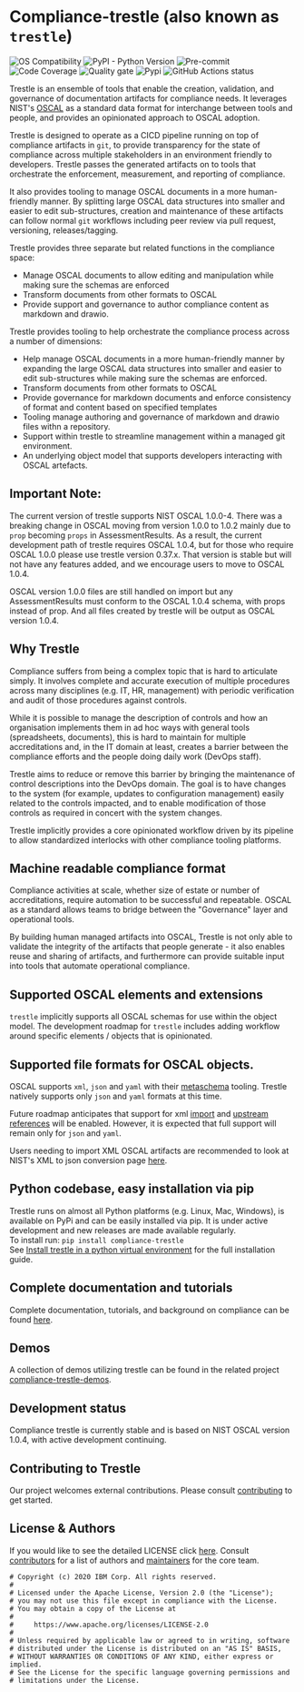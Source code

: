 # Compliance-trestle (also known as `trestle`)

![[OS Compatibility](#prerequisites)](https://img.shields.io/badge/platform-osx%20%7C%20linux%20%7C%20windows-orange.svg)
![PyPI - Python Version](https://img.shields.io/pypi/pyversions/compliance-trestle)
![[Pre-commit](https://github.com/pre-commit/pre-commit)](https://img.shields.io/badge/pre--commit-enabled-brightgreen?logo=pre-commit&logoColor=white)
![[Code Coverage](https://sonarcloud.io/dashboard?id=compliance-trestle)](https://sonarcloud.io/api/project_badges/measure?project=compliance-trestle&metric=coverage)
![[Quality gate](https://sonarcloud.io/dashboard?id=compliance-trestle)](https://sonarcloud.io/api/project_badges/measure?project=compliance-trestle&metric=alert_status)
![[Pypi](https://pypi.org/project/compliance-trestle/)](https://img.shields.io/pypi/dm/compliance-trestle)
![GitHub Actions status](https://img.shields.io/github/workflow/status/IBM/compliance-trestle/Trestle%20PR%20pipeline?event=push)

Trestle is an ensemble of tools that enable the creation, validation, and governance of documentation artifacts for compliance needs. It leverages NIST's [OSCAL](https://pages.nist.gov/OSCAL/documentation/) as a standard data format for interchange between tools and people, and provides an opinionated approach to OSCAL adoption.  

Trestle is designed to operate as a CICD pipeline running on top of compliance artifacts in `git`, to provide transparency for the state of compliance across multiple stakeholders in an environment friendly to developers. Trestle passes the generated artifacts on to tools that orchestrate the enforcement, measurement, and reporting of compliance.

It also provides tooling to manage OSCAL documents in a more human-friendly manner. By splitting large OSCAL data structures into smaller and easier to edit sub-structures, creation and maintenance of these artifacts can follow normal `git` workflows including peer review via pull request, versioning, releases/tagging.

Trestle provides three separate but related functions in the compliance space:   

- Manage OSCAL documents to allow editing and manipulation while making sure the schemas are enforced   
- Transform documents from other formats to OSCAL
- Provide support and governance to author compliance content as markdown and drawio.   
 
Trestle provides tooling to help orchestrate the compliance process across a number of dimensions:        

- Help manage OSCAL documents in a more human-friendly manner by expanding the large OSCAL data structures into smaller and easier to edit sub-structures while making sure the schemas are enforced.
- Transform documents from other formats to OSCAL
- Provide governance for markdown documents and enforce consistency of format and content based on specified templates
- Tooling manage authoring and governance of markdown and drawio files withn a repository.
- Support within trestle to streamline management within a managed git environment.
- An underlying object model that supports developers interacting with OSCAL artefacts.  

## Important Note:

The current version of trestle supports NIST OSCAL 1.0.0-4.  There was a breaking change in OSCAL moving from
version 1.0.0 to 1.0.2 mainly due to `prop` becoming `props` in AssessmentResults.  As a result, the current development path of trestle requires OSCAL 1.0.4, but for those who require OSCAL 1.0.0 please use trestle version 0.37.x.  That version is stable but will not have any features added, and we encourage users to move to OSCAL 1.0.4.

OSCAL version 1.0.0 files are still handled on import but any AssessmentResults must conform to the OSCAL 1.0.4 schema, with
props instead of prop.  And all files created by trestle will be output as OSCAL version 1.0.4.

## Why Trestle

Compliance suffers from being a complex topic that is hard to articulate simply. It involves complete and accurate execution of multiple procedures across many disciplines (e.g. IT, HR, management) with periodic verification and audit of those procedures against controls.

While it is possible to manage the description of controls and how an organisation implements them in ad hoc ways with general tools (spreadsheets, documents), this is hard to maintain for multiple accreditations and, in the IT domain at least, creates a barrier between the compliance efforts and the people doing daily work (DevOps staff).

Trestle aims to reduce or remove this barrier by bringing the maintenance of control descriptions into the DevOps domain. The goal is to have changes to the system (for example, updates to configuration management) easily related to the controls impacted, and to enable modification of those controls as required in concert with the system changes.

Trestle implicitly provides a core opinionated workflow driven by its pipeline to allow standardized interlocks with other compliance tooling platforms.

## Machine readable compliance format

Compliance activities at scale, whether size of estate or number of accreditations, require automation to be successful and repeatable. OSCAL as a standard allows teams to bridge between the "Governance" layer and operational tools.

By building human managed artifacts into OSCAL, Trestle is not only able to validate the integrity of the artifacts that people generate - it also enables reuse and sharing of artifacts, and furthermore can provide suitable input into tools that automate operational compliance.

## Supported OSCAL elements and extensions

`trestle` implicitly supports all OSCAL schemas for use within the object model. The development roadmap for `trestle` includes adding workflow around specific elements / objects that is opinionated.

## Supported file formats for OSCAL objects.

OSCAL supports `xml`, `json` and `yaml` with their [metaschema](https://github.com/usnistgov/metaschema) tooling. Trestle
natively supports only `json` and `yaml` formats at this time.

Future roadmap anticipates that support for xml [import](https://github.com/IBM/compliance-trestle/issues/177) and [upstream references](https://github.com/IBM/compliance-trestle/issues/178) will be enabled. However, it is expected
that full support will remain only for `json` and  `yaml`.

Users needing to import XML OSCAL artifacts are recommended to look at NIST's XML to json conversion page [here](https://github.com/usnistgov/OSCAL/tree/master/json#oscal-xml-to-json-converters).

## Python codebase, easy installation via pip

Trestle runs on almost all Python platforms (e.g. Linux, Mac, Windows), is available on PyPi and can be easily installed via pip. It is under active development and new releases are made available regularly.\
To install run: `pip install compliance-trestle`\
See [Install trestle in a python virtual environment](https://ibm.github.io/compliance-trestle/python_trestle_setup/) for the full installation guide.

## Complete documentation and tutorials

Complete documentation, tutorials, and background on compliance can be found [here](https://ibm.github.io/compliance-trestle).

## Demos

A collection of demos utilizing trestle can be found in the related project [compliance-trestle-demos](https://github.com/IBM/compliance-trestle-demos).

## Development status

Compliance trestle is currently stable and is based on NIST OSCAL version 1.0.4, with active development continuing.

## Contributing to Trestle

Our project welcomes external contributions. Please consult [contributing](https://ibm.github.io/compliance-trestle/contributing/mkdocs_contributing/) to get started.

## License & Authors

If you would like to see the detailed LICENSE click [here](LICENSE).
Consult [contributors](https://github.com/IBM/compliance-trestle/graphs/contributors) for a list of authors and [maintainers](MAINTAINERS.md) for the core team.

```text
# Copyright (c) 2020 IBM Corp. All rights reserved.
#
# Licensed under the Apache License, Version 2.0 (the "License");
# you may not use this file except in compliance with the License.
# You may obtain a copy of the License at
#
#     https://www.apache.org/licenses/LICENSE-2.0
#
# Unless required by applicable law or agreed to in writing, software
# distributed under the License is distributed on an "AS IS" BASIS,
# WITHOUT WARRANTIES OR CONDITIONS OF ANY KIND, either express or implied.
# See the License for the specific language governing permissions and
# limitations under the License.

```
